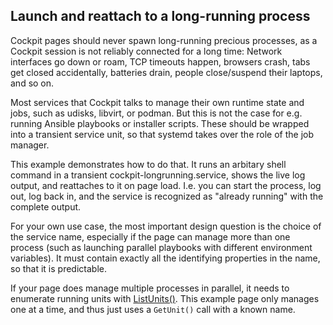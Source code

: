## Launch and reattach to a long-running process

Cockpit pages should never spawn long-running precious processes, as a Cockpit
session is not reliably connected for a long time:  Network interfaces go down
or  roam, TCP timeouts happen, browsers crash, tabs get closed accidentally,
batteries drain, people close/suspend their laptops, and so on.

Most services that Cockpit talks to manage their own runtime state and jobs,
such as udisks, libvirt, or podman. But this is not the case for e.g. running
Ansible playbooks or installer scripts. These should be wrapped into a
transient service unit, so that systemd takes over the role of the job manager.

This example demonstrates how to do that. It runs an arbitary shell command in
a transient cockpit-longrunning.service, shows the live log output, and
reattaches to it on page load. I.e. you can start the process, log out, log
back in, and the service is recognized as "already running" with the complete
output.

For your own use case, the most important design question is the choice of the
service name, especially if the page can manage more than one process (such as
launching parallel playbooks with different environment variables). It must
contain exactly all the identifying properties in the name, so that it is
predictable.

If your page does manage multiple processes in parallel, it needs to enumerate
running units with [ListUnits()](https://www.freedesktop.org/wiki/Software/systemd/dbus/).
This example page only manages one at a time, and thus just uses a `GetUnit()` call
with a known name.
